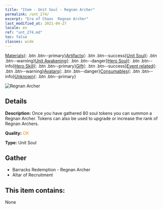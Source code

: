 ```yaml
---
title: "Item - Unit Soul - Regnan Archer"
permalink: /unt_274/
excerpt: "Era of Chaos  Regnan Archer"
last_modified_at: 2021-04-27
locale: en
ref: "unt_274.md"
toc: false
classes: wide
---
```

 [Materials](/Items/){: .btn .btn--primary}[Artifacts](/Items/Artifacts/){: .btn .btn--success}[Unit Soul](/Items/UnitSoul/){: .btn .btn--warning}[Unit Awakening](/Items/UnitAwakening/){: .btn .btn--danger}[Hero Soul](/Items/HeroSoul/){: .btn .btn--info}[Hero Skill](/Items/HeroSkill/){: .btn .btn--primary}[Gift](/Items/Gift/){: .btn .btn--success}[Event related](/Items/Events/){: .btn .btn--warning}[Avatars](/Items/Avatars/){: .btn .btn--danger}[Consumables](/Items/Consumables/){: .btn .btn--info}[Unknown](/Items/Unknown/){: .btn .btn--primary}

 ![Regnan Archer](/images/u/ti_ruigenanushou.jpg)

## Details
 **Description:** Once you have gathered 80 soul tokens you can summon a Regnan Archer. Tokens can also be used to upgrade or increase the rank of Regnan Archers.

 **Quality:** <span style="color: #FF8C00">OK</span>

 **Type:** Unit Soul

## Gather

*    Barracks Redemption - Regnan Archer 
*    Altar of Recruitment 

## This item contains:

  None

